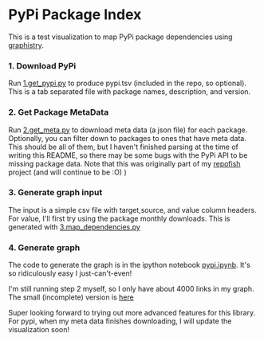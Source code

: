 # PyPi Package Index

This is a test visualization to map PyPi package dependencies using [graphistry](https://labs.graphistry.com).

### 1. Download PyPi

Run [1.get_pypi.py](1.get_pypi.py) to produce pypi.tsv (included in the repo, so optional). This is a tab separated file with package names, description, and version.

### 2. Get Package MetaData

Run [2.get_meta.py](2.get_meta.py) to download meta data (a json file) for each package. Optionally, you can filter down to packages to ones that have meta data. This should be all of them, but I haven't finished parsing at the time of writing this README, so there may be some bugs with the PyPi API to be missing package data. Note that this was originally part of my [repofish](http://www.github.com/vsoch/repofish) project (and will continue to be :O) )

### 3. Generate graph input

The input is a simple csv file with target,source, and value column headers. For value, I'll first try using the package monthly downloads. This is generated with [3.map_dependencies.py](3.map_dependencies.py)

### 4. Generate graph

The code to generate the graph is in the ipython notebook [pypi.ipynb](pypi.ipynb). It's so ridiculously easy I just-can't-even! 

I'm still running step 2 myself, so I only have about 4000 links in my graph. The small (incomplete) version is [here](https://labs.graphistry.com/graph/graph.html?type=vgraph&viztoken=a469101e3b93976edf84204a37c664150a0d9afd&usertag=72805b68-pygraphistry-0.9.27&splashAfter=1461369066&info=true&dataset=Users%2F5RXJD0BWP7_9unt4jk56xjguzo20529&play=0
)

Super looking forward to trying out more advanced features for this library. For pypi, when my meta data finishes downloading, I will update the visualization soon!


